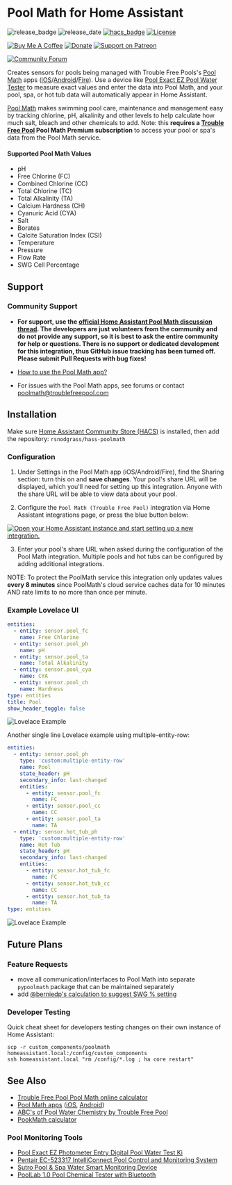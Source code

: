 # Pool Math for Home Assistant

![release_badge](https://img.shields.io/github/release/rsnodgrass/hass-poolmath.svg)
![release_date](https://img.shields.io/github/release-date/rsnodgrass/hass-poolmath.svg)
[![hacs_badge](https://img.shields.io/badge/HACS-Default-orange.svg)](https://github.com/hacs/integration)
[![License](https://img.shields.io/badge/License-Apache%202.0-blue.svg)](https://opensource.org/licenses/Apache-2.0)

[![Buy Me A Coffee](https://img.shields.io/badge/buy%20me%20a%20coffee-donate-yellow.svg)](https://buymeacoffee.com/DYks67r)
[![Donate](https://img.shields.io/badge/Donate-PayPal-green.svg)](https://www.paypal.com/cgi-bin/webscr?cmd=_donations&business=WREP29UDAMB6G)
[![Support on Patreon][patreon-shield]][patreon]

[![Community Forum][forum-shield]][forum]

Creates sensors for pools being managed with Trouble Free Pools's [Pool Math](https://www.troublefreepool.com/blog/poolmath/) apps ([iOS](https://apps.apple.com/us/app/pool-math-by-troublefreepool/id1228819359)/[Android](https://play.google.com/store/apps/details?id=com.troublefreepool.poolmath&hl=en_US)/[Fire](https://www.amazon.com/gp/product/B07F87V4SX/ref=mas_pm_Pool_Math)). Use a device like [Pool Exact EZ Pool Water Tester](https://amzn.to/4kqjHxI) to measure exact values and enter the data into Pool Math, and your pool, spa, or hot tub data will automatically appear in Home Assistant.

[Pool Math](https://www.troublefreepool.com/blog/poolmath/) makes swimming pool care, maintenance and management easy by tracking chlorine, pH, alkalinity and other levels to help calculate how much salt, bleach and other chemicals to add. Note: this **requires a [Trouble Free Pool](https://www.troublefreepool.com/) Pool Math Premium subscription** to access your pool or spa's data from the Pool Math service.

#### Supported Pool Math Values

* pH
* Free Chlorine (FC)
* Combined Chlorine (CC)
* Total Chlorine (TC)
* Total Alkalinity (TA)
* Calcium Hardness (CH)
* Cyanuric Acid (CYA)
* Salt
* Borates
* Calcite Saturation Index (CSI)
* Temperature
* Pressure
* Flow Rate
* SWG Cell Percentage



## Support

### Community Support

* **For support, use the [official Home Assistant Pool Math discussion thread](https://community.home-assistant.io/t/custom-component-pool-math-sensors-for-pool-chemicals-and-operations/435126). The developers are just volunteers from the community and do not provide any support, so it is best to ask the entire community for help or questions. There is no support or dedicated development for this integration, thus GitHub issue tracking has been turned off. Please submit Pull Requests with bug fixes!**

* [How to use the Pool Math app?](https://www.troublefreepool.com/threads/how-to-use-the-pool-math-app.179282/)

* For issues with the Pool Math apps, see forums or contact [poolmath@troublefreepool.com](mailto:poolmath@troublefreepool.com)

## Installation

Make sure [Home Assistant Community Store (HACS)](https://github.com/custom-components/hacs) is installed, then add the repository: `rsnodgrass/hass-poolmath`

### Configuration

1. Under Settings in the Pool Math app (iOS/Android/Fire), find the Sharing section: turn this on and **save changes**. Your pool's share URL will be displayed, which you'll need for setting up this integration. Anyone with the share URL will be able to view data about your pool.

2. Configure the `Pool Math (Trouble Free Pool)` integration via Home Assistant integrations page, or press the blue button below:

[![Open your Home Assistant instance and start setting up a new integration.](https://my.home-assistant.io/badges/config_flow_start.svg)](https://my.home-assistant.io/redirect/config_flow_start/?domain=poolmath)

3. Enter your pool's share URL when asked during the configuration of the Pool Math integration. Multiple pools and hot tubs can be configured by adding additional integrations.

NOTE: To protect the PoolMath service this integration only updates values **every 8 minutes** since PoolMath's cloud service caches data for 10 minutes AND rate limits to no more than once per minute.

### Example Lovelace UI

```yaml
entities:
  - entity: sensor.pool_fc
    name: Free Chlorine
  - entity: sensor.pool_ph
    name: pH
  - entity: sensor.pool_ta
    name: Total Alkalinity
  - entity: sensor.pool_cya
    name: CYA
  - entity: sensor.pool_ch
    name: Hardness
type: entities
title: Pool
show_header_toggle: false
```

![Lovelace Example](https://github.com/rsnodgrass/hass-poolmath/blob/master/img/example.png?raw=true)

Another single line Lovelace example using multiple-entity-row:

```yaml
entities:
  - entity: sensor.pool_ph
    type: 'custom:multiple-entity-row'
    name: Pool
    state_header: pH
    secondary_info: last-changed
    entities:
      - entity: sensor.pool_fc
        name: FC
      - entity: sensor.pool_cc
        name: CC
      - entity: sensor.pool_ta
        name: TA
  - entity: sensor.hot_tub_ph
    type: 'custom:multiple-entity-row'
    name: Hot Tub
    state_header: pH
    secondary_info: last-changed
    entities:
      - entity: sensor.hot_tub_fc
        name: FC
      - entity: sensor.hot_tub_cc
        name: CC
      - entity: sensor.hot_tub_ta
        name: TA
type: entities
```

![Lovelace Example](https://github.com/rsnodgrass/hass-poolmath/blob/master/img/example-multiple.png?raw=true)


## Future Plans

### Feature Requests

* move all communication/interfaces to Pool Math into separate `pypoolmath` package that can be maintained separately
* add [@berniedp's calculation to suggest SWG % setting](https://community.home-assistant.io/t/custom-component-pool-math-sensors-for-pool-chemicals-and-operations/435126/12?u=ryans)

### Developer Testing

Quick cheat sheet for developers testing changes on their own instance of Home Assistant:

```console
scp -r custom_components/poolmath homeassistant.local:/config/custom_components
ssh homeassistant.local "rm /config/*.log ; ha core restart"
```

## See Also

* [Trouble Free Pool Pool Math online calculator](https://www.troublefreepool.com/calc.html)
* [Pool Math apps](https://www.troublefreepool.com/blog/poolmath/) ([iOS](https://apps.apple.com/us/app/pool-math-by-troublefreepool/id1228819359), [Android](https://play.google.com/store/apps/details?id=com.troublefreepool.poolmath&hl=en_US))
* [ABC's of Pool Water Chemistry by Trouble Free Pool](https://www.troublefreepool.com/blog/2018/12/12/abcs-of-pool-water-chemistry/)
* [PookMath calculator](https://www.troublefreepool.com/calc.html)

### Pool Monitoring Tools

* [Pool Exact EZ Photometer Entry Digital Pool Water Test Ki](https://amzn.to/4kqjHxI)
* [Pentair EC-523317 IntelliConnect Pool Control and Monitoring System](https://amzn.to/3S9GJN5)
* [Sutro Pool & Spa Water Smart Monitoring Device](https://amzn.to/4kovpss)
* [PoolLab 1.0 Pool Chemical Tester with Bluetooth](https://amzn.to/4mmr6jg)


[forum]: https://community.home-assistant.io/t/custom-component-pool-math-sensors-for-pool-chemicals-and-operations/435126
[forum-shield]: https://img.shields.io/badge/community-forum-brightgreen.svg
[patreon]: https://www.patreon.com/rsnodgrass
[patreon-shield]: https://img.shields.io/badge/Patreon-F96854?style=for-the-badge&logo=patreon&logoColor=white
[project-stage-shield]: https://img.shields.io/badge/project%20stage-production%20ready-brightgreen.svg
